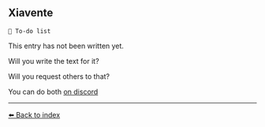 ## Xiavente

`📃 To-do list`

This entry has not been written yet.

Will you write the text for it?

Will you request others to that?

You can do both [on discord](<https://discord.com/channels/562910943848169472/1173922660489633802>)

----------
[⬅️ Back to index](../refs/index.md)